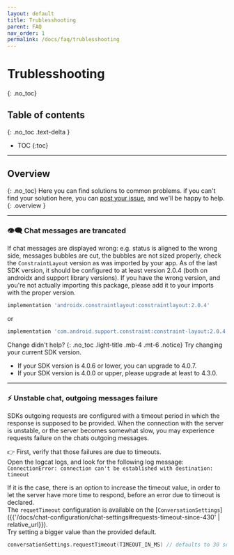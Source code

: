 ```yaml
---
layout: default
title: Trublesshooting 
parent: FAQ
nav_order: 1
permalink: /docs/faq/trublesshooting
---
```


# Trublesshooting
{: .no_toc}

## Table of contents
{: .no_toc .text-delta }

- TOC
{:toc}

---

## Overview
{: .no_toc}
Here you can find solutions to common problems.
if you can't find your solution here, you can [post your issue](), and we'll be happy to help.
{: .overview }

---

### 👁️‍🗨️ Chat messages are trancated

If chat messages are displayed wrong: e.g. status is aligned to the wrong side, messages bubbles are cut, the bubbles are not sized properly,  check the `ConstraintLayout` version as was imported by your app. As of the last SDK version, it should be configured to at least version 2.0.4 (both on androidx and support library versions).
If you have the wrong version, and you're not actually importing this package, please add it to your imports with the proper version.
```gradle
implementation 'androidx.constraintlayout:constraintlayout:2.0.4'
```
or
```gradle
implementation 'com.android.support.constraint:constraint-layout:2.0.4'
```

Change didn't help?
{: .no_toc .light-title .mb-4 .mt-6 .notice}
  Try changing your current SDK version.   
  - If your SDK version is 4.0.6 or lower, you can upgrade to 4.0.7.
  - If your SDK version is 4.0.0 or upper, please upgrade at least to 4.3.0.


---

### ⚡ Unstable chat, outgoing messages failure 
SDKs outgoing requests are configured with a timeout period in which the response is supposed to be provided.
When the connection with the server is unstable, or the server becomes somewhat slow, you may experience requests failure on the chats outgoing messages.   

👉 First, verify that those failures are due to timeouts.   
Open the logcat logs, and look for the following log message:   
`ConnectionError: connection can't be established with destination: timeout`

If it is the case, there is an option to increase the timeout value, in order to let the server have more time to respond, before an error due to timeout is declared.   
The `requetTimeout` configuration is available on the [`ConversationSettings`]({{'/docs/chat-configuration/chat-settings#requests-timeout-since-430' | relative_url}}).   
Try setting a bigger value than the provided default.

```kotlin
conversationSettings.requestTimeout(TIMEOUT_IN_MS) // defaults to 30 sec.
```


